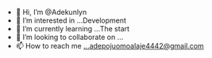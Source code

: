 - 👋 Hi, I’m @Adekunlyn
- 👀 I’m interested in ...Development
- 🌱 I’m currently learning ...The start
- 💞️ I’m looking to collaborate on ...
- 📫 How to reach me ...adepojuomoalaje4442@gmail.com

<!---
Adekunlyn/Adekunlyn is a ✨ special ✨ repository because its `README.md` (this file) appears on your GitHub profile.
You can click the Preview link to take a look at your changes.
--->
